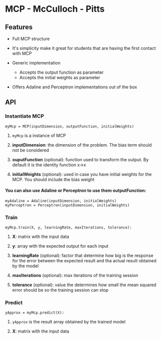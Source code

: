 # MCP - McCulloch - Pitts

## Features
- Full MCP structure
  
- It's simplicity make it great for students that are having the first contact with MCP
  
- Generic implementation
 
  - Accepts the output function as parameter
  - Accepts the initial weights as parameter
  
- Offers Adaline and Perceptron implementations out of the box


## API

### Instantiate MCP

```
myMcp = MCP(inputDimension, outputFunction, initialWeights)
```
1. `myMcp` is a instance of MCP

2. **inputDimension**: the dimension of the problem. The bias term should not be considered

3. **ouputFunction** (optional): function used to transform the output. By default it is the identity function x->x

4. **initialWeights** (optional): used in case you have initial weights for the MCP. You should include the bias weight


#### You can also use Adaline or Perceptron to use them **outputFunction**:

```
myAdaline = Adaline(inputDimension, initialWeights)
myPerceptron = Perceptron(inputDimension, initialWeights)
```

### Train

```
myMcp.train(X, y, learningRate, maxIterations, tolerance):
```

1. **X**: matrix with the input data

2. **y**: array with the expected output for each input

3. **learningRate** (optional): factor that determine how big is the response for the error between the expected result and tha actual result obtained by the model

4. **maxIterations** (optional): max iterations of the training session

5. **tolerance** (optional): value the determines how small the mean squared error should be so the training session can stop

### Predict

```
yApprox = myMcp.predict(X):
```

1. `yApprox` is the result array obtained by the trained model

2. **X**: matrix with the input data
